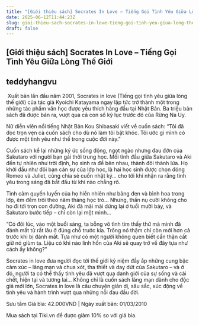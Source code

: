 ```yaml
---
title: "[Giới thiệu sách] Socrates In Love – Tiếng Gọi Tình Yêu Giữa Lòng Thế Giới"
date: 2025-06-12T11:44:23Z
slug: gioi-thieu-sach-socrates-in-love-tieng-goi-tinh-yeu-giua-long-the-gioi
draft: false
---
```


## [Giới thiệu sách] Socrates In Love – Tiếng Gọi Tình Yêu Giữa Lòng Thế Giới

## teddyhangvu

​ ​Xuất bản lần đầu năm 2001, Socrates in love (Tiếng gọi tình yêu giữa lòng thế giới) của tác giả Kyoichi Katayama ngay lập tức trở thành một trong những tác phẩm văn học được yêu thích hàng đầu tại Nhật Bản. Ba triệu bản sách đã được bán ra, vượt qua cả con số kỷ lục trước đó của Rừng Na Uy.
 
Nữ diễn viên nổi tiếng Nhật Bản Kou Shibasaki viết về cuốn sách: “Tôi đã đọc trọn vẹn cả cuốn sách cho dù nó làm tôi bật khóc. Tôi ước gì mình có được một tình yêu như thế trong cuộc đời này.”
 
Cuốn sách kể lại những ký ức sống động, ngọt ngào nhưng đau đớn của Sakutaro với người bạn gái thời trung học. Mối tình đầu giữa Sakutaro và Aki đến tự nhiên như trời định, họ sinh ra để bên nhau, thành đôi thành lứa. Họ khởi đầu như đôi bạn cán sự của lớp học, là hai học sinh được chọn đóng Romeo và Juliet, cùng chia sẻ cuốn nhật ký… cho tới khi nhận ra rằng tình yêu trong sáng đã bắt đầu từ khi nào chẳng rõ.
 
Tình cảm quyến luyến của họ hiển nhiên như bảng đen và bình hoa trong lớp, êm đềm trôi theo năm tháng học trò… Nhưng, thần nụ cười không cho họ đi tới trọn con đường, Aki đã mãi mãi dừng lại ở tuổi mười bảy, và Sakutaro bước tiếp – chỉ còn lại một mình…
 
“Có đôi lúc, vào một buổi sáng, ta bỗng vô tình tìm thấy thứ mà mình đã đánh mất từ rất lâu ở đúng chỗ trước kia. Trông nó thậm chí còn mới hơn cả trước khi bị đánh mất. Tựa như có một người không quen biết cẩn thận cất giữ nó giùm ta. Liệu có khi nào linh hồn của Aki sẽ quay trở về đây tựa như cách ấy không?”
 
Socrates in love đưa người đọc tới thế giới kỷ niệm đầy ắp những cung bậc cảm xúc – lãng mạn và chua xót, tha thiết và day dứt của Sakutaro – và ở đó, người ta có thể thấy tình yêu đã vượt qua danh giới của sự sống và cái chết, hiện tại và tương lai… Không chỉ là cuốn sách lãng mạn dành cho độc giả mới lớn, Socrates in love là câu chuyện giản dị, sâu sắc, xúc động về tình yêu và hành trình vượt qua những nỗi đau đầu đời.
 
Sưu tầm
Giá bìa: 42.000VND | Ngày xuất bản: 01/03/2010
 
Mua sách tại Tiki.vn để được giảm 10% so với giá bìa.​​ ​